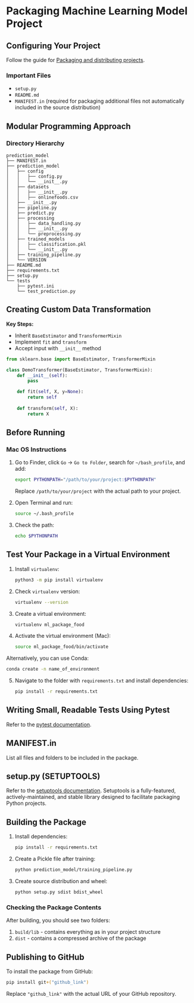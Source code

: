 # Packaging Machine Learning Model Project

## Configuring Your Project

Follow the guide for [Packaging and distributing projects](https://packaging.python.org/en/latest/guides/distributing-packages-using-setuptools/).

### Important Files
- `setup.py`
- `README.md`
- `MANIFEST.in` (required for packaging additional files not automatically included in the source distribution)

## Modular Programming Approach

### Directory Hierarchy

```
prediction_model
├── MANIFEST.in
├── prediction_model
│   ├── config
│   │   ├── config.py
│   │   └── __init__.py
│   ├── datasets
│   │   ├── __init__.py
│   │   ├── onlinefoods.csv
│   ├── __init__.py
│   ├── pipeline.py
│   ├── predict.py
│   ├── processing
│   │   ├── data_handling.py
│   │   ├── __init__.py
│   │   └── preprocessing.py
│   ├── trained_models
│   │   ├── classification.pkl
│   │   └── __init__.py
│   ├── training_pipeline.py
│   └── VERSION
├── README.md
├── requirements.txt
├── setup.py
└── tests
    ├── pytest.ini
    └── test_prediction.py
```

## Creating Custom Data Transformation

**Key Steps:**
- Inherit `BaseEstimator` and `TransformerMixin`
- Implement `fit` and `transform`
- Accept input with `__init__` method

```python
from sklearn.base import BaseEstimator, TransformerMixin

class DemoTransformer(BaseEstimator, TransformerMixin):
    def __init__(self):
        pass

    def fit(self, X, y=None):
        return self
    
    def transform(self, X):
        return X
```

## Before Running

### Mac OS Instructions
1. Go to Finder, click `Go` -> `Go to Folder`, search for `~/bash_profile`, and add:
   ```bash
   export PYTHONPATH="/path/to/your/project:$PYTHONPATH"
   ```
   Replace `/path/to/your/project` with the actual path to your project.

2. Open Terminal and run:
   ```bash
   source ~/.bash_profile
   ```

3. Check the path:
   ```bash
   echo $PYTHONPATH
   ```

## Test Your Package in a Virtual Environment

1. Install `virtualenv`:
   ```bash
   python3 -m pip install virtualenv
   ```

2. Check `virtualenv` version:
   ```bash
   virtualenv --version
   ```

3. Create a virtual environment:
   ```bash
   virtualenv ml_package_food
   ```

4. Activate the virtual environment (Mac):
   ```bash
   source ml_package_food/bin/activate
   ```

Alternatively, you can use Conda:
```bash
conda create -n name_of_environment
```

5. Navigate to the folder with `requirements.txt` and install dependencies:
   ```bash
   pip install -r requirements.txt
   ```

## Writing Small, Readable Tests Using Pytest

Refer to the [pytest documentation](https://docs.pytest.org/en/8.2.x/).

## MANIFEST.in

List all files and folders to be included in the package.

## setup.py (SETUPTOOLS)

Refer to the [setuptools documentation](https://setuptools.pypa.io/en/latest/). Setuptools is a fully-featured, actively-maintained, and stable library designed to facilitate packaging Python projects.

## Building the Package

1. Install dependencies:
   ```bash
   pip install -r requirements.txt
   ```

2. Create a Pickle file after training:
   ```bash
   python prediction_model/training_pipeline.py
   ```

3. Create source distribution and wheel:
   ```bash
   python setup.py sdist bdist_wheel
   ```

### Checking the Package Contents

After building, you should see two folders:
1. `build/lib` - contains everything as in your project structure
2. `dist` - contains a compressed archive of the package

## Publishing to GitHub

To install the package from GitHub:
```bash
pip install git+("github_link")
```

Replace `"github_link"` with the actual URL of your GitHub repository.
